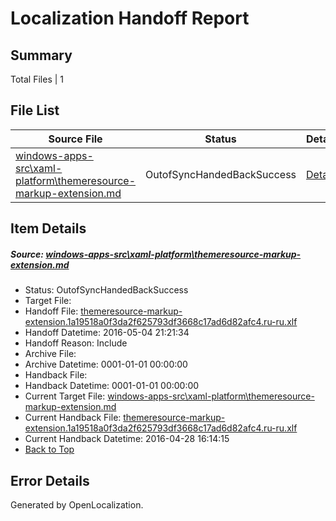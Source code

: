# <a name='report-top'></a> Localization Handoff Report

## Summary
 Total Files | 1

## File List
 Source File | Status | Details 
 ----------- | ------ | ------- 
 [windows-apps-src\xaml-platform\themeresource-markup-extension.md](https://github.com/Microsoft/windows-apps/blob/9c657f906e6dedb259b8a98373f56ac5a63bd845/windows-apps-src/xaml-platform/themeresource-markup-extension.md) | OutofSyncHandedBackSuccess | [Details](#246c991bbdbc95e73ea8d4884cd4d617592bfc513787)

## Item Details
##### <a name='246c991bbdbc95e73ea8d4884cd4d617592bfc513787'></a> Source: [windows-apps-src\xaml-platform\themeresource-markup-extension.md](https://github.com/Microsoft/windows-apps/blob/9c657f906e6dedb259b8a98373f56ac5a63bd845/windows-apps-src/xaml-platform/themeresource-markup-extension.md)
* Status: OutofSyncHandedBackSuccess
* Target File: 
* Handoff File: [themeresource-markup-extension.1a19518a0f3da2f625793df3668c17ad6d82afc4.ru-ru.xlf](https://github.com/Microsoft/WDG.handoff/blob/028625f929b26045c92689b287c0ce4af692ded1/ol-handoff/Microsoft/windows-apps.ru-ru/master/themeresource-markup-extension.1a19518a0f3da2f625793df3668c17ad6d82afc4.ru-ru.xlf)
* Handoff Datetime: 2016-05-04 21:21:34
* Handoff Reason: Include
* Archive File: 
* Archive Datetime: 0001-01-01 00:00:00
* Handback File: 
* Handback Datetime: 0001-01-01 00:00:00
* Current Target File: [windows-apps-src\xaml-platform\themeresource-markup-extension.md](https://github.com/Microsoft/windows-apps.ru-ru/blob/619d87eef5cf4864a20bb60bed4b7ab44b4fb245/windows-apps-src/xaml-platform/themeresource-markup-extension.md)
* Current Handback File: [themeresource-markup-extension.1a19518a0f3da2f625793df3668c17ad6d82afc4.ru-ru.xlf](https://github.com/Microsoft/WDG.handback/blob/9b1301a45914bbb62b8802b66808db33701471e5/ol-handback/Microsoft/windows-apps.ru-ru/master/themeresource-markup-extension.1a19518a0f3da2f625793df3668c17ad6d82afc4.ru-ru.xlf)
* Current Handback Datetime: 2016-04-28 16:14:15
* [Back to Top](#report-top)


## Error Details

Generated by OpenLocalization.
